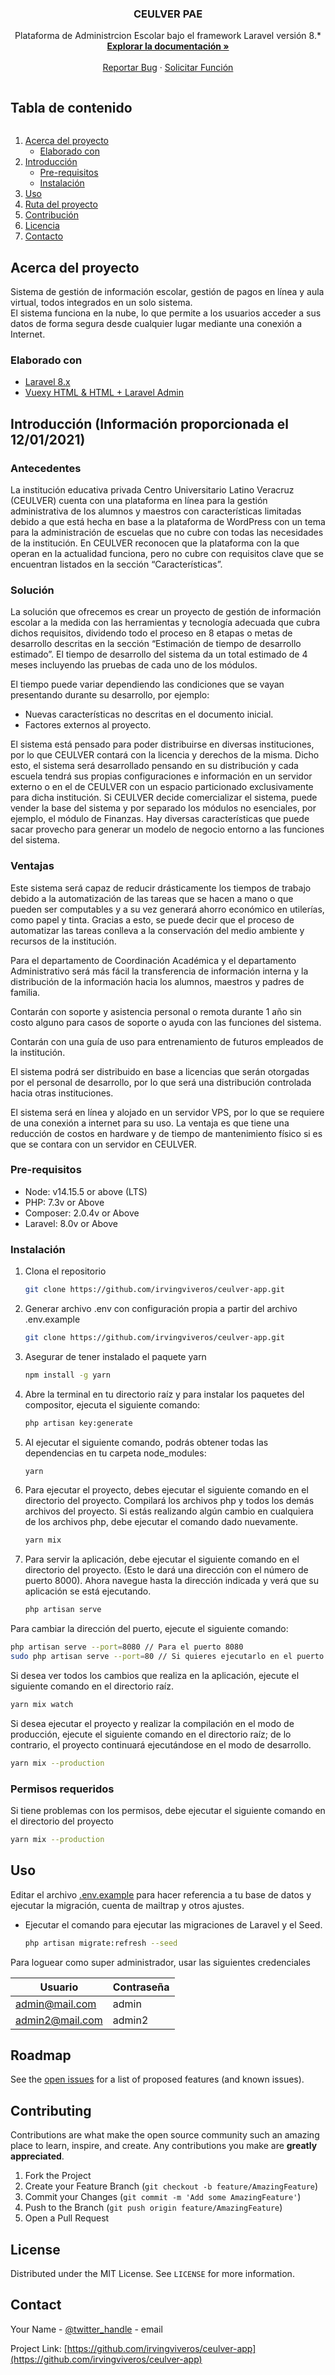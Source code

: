 <!-- PROJECT SHIELDS -->
<p align="center">
  <h3 align="center">CEULVER PAE</h3>

  <p align="center">
    Plataforma de Administrcion Escolar bajo el framework Laravel versión 8.*
    <br />
    <a href="https://github.com/irvingviveros/ceulver-app"><strong>Explorar la documentación »</strong></a>
    <br />
    <br />
    <a href="https://github.com/irvingviveros/ceulver-app/issues">Reportar Bug</a>
    ·
    <a href="https://github.com/irvingviveros/ceulver-app/issues">Solicitar Función</a>
  </p>


<!-- TABLE OF CONTENTS -->
  <summary><h2 style="display: inline-block">Tabla de contenido</h2></summary>
  <ol>
    <li>
      <a href="#about-the-project">Acerca del proyecto</a>
      <ul>
        <li><a href="#built-with">Elaborado con</a></li>
      </ul>
    </li>
    <li>
      <a href="#getting-started">Introducción</a>
      <ul>
        <li><a href="#prerequisites">Pre-requisitos</a></li>
        <li><a href="#installation">Instalación</a></li>
      </ul>
    </li>
    <li><a href="#usage">Uso</a></li>
    <li><a href="#roadmap">Ruta del proyecto</a></li>
    <li><a href="#contributing">Contribución</a></li>
    <li><a href="#license">Licencia</a></li>
    <li><a href="#contact">Contacto</a></li>
  </ol>



<!-- ABOUT THE PROJECT -->

## Acerca del proyecto


Sistema de gestión de información escolar, gestión de pagos en línea y aula virtual, todos integrados en un solo sistema.</br>
El sistema funciona en la nube, lo que permite a los usuarios acceder a sus datos de forma segura desde cualquier lugar mediante una conexión a Internet.


### Elaborado con

* <a href="https://laravel.com/docs/8.x/releases">Laravel 8.x</a>
* <a href="https://pixinvent.com/demo/vuexy-html-bootstrap-admin-template/documentation/documentation-laravel-folder-structure.html">Vuexy HTML & HTML + Laravel Admin</a>


<!-- GETTING STARTED -->
## Introducción (Información proporcionada el 12/01/2021)

<h3>Antecedentes</h3>
La institución educativa privada Centro Universitario Latino Veracruz (CEULVER) cuenta con una plataforma en línea para la gestión administrativa de los alumnos y maestros con características limitadas debido a que está hecha en base a la plataforma de WordPress con un tema para la administración de escuelas que no cubre con todas las necesidades de la institución.
En CEULVER reconocen que la plataforma con la que operan en la actualidad funciona, pero no cubre con requisitos clave que se encuentran listados en la sección “Características”.

<h3>Solución</h3>
La solución que ofrecemos es crear un proyecto de gestión de información escolar a la medida con las herramientas y tecnología adecuada que cubra dichos requisitos, dividendo todo el proceso en 8 etapas o metas de desarrollo descritas en la sección “Estimación de tiempo de desarrollo estimado”.
El tiempo de desarrollo del sistema da un total estimado de 4 meses incluyendo las pruebas de cada uno de los módulos.

El tiempo puede variar dependiendo las condiciones que se vayan presentando durante su desarrollo, por ejemplo:

* Nuevas características no descritas en el documento inicial.
* Factores externos al proyecto.</li>


El sistema está pensado para poder distribuirse en diversas instituciones, por lo que CEULVER contará con la licencia y derechos de la misma. Dicho esto, el sistema será desarrollado pensando en su distribución y cada escuela tendrá sus propias configuraciones e información en un servidor externo o en el de CEULVER con un espacio particionado exclusivamente para dicha institución.
Si CEULVER decide comercializar el sistema, puede vender la base del sistema y por separado los módulos no esenciales, por ejemplo, el módulo de Finanzas. Hay diversas características que puede sacar provecho para generar un modelo de negocio entorno a las funciones del sistema.

<h3>Ventajas</h3>
Este sistema será capaz de reducir drásticamente los tiempos de trabajo debido a la automatización de las tareas que se hacen a mano o que pueden ser computables y a su vez generará ahorro económico en utilerías, como papel y tinta.
Gracias a esto, se puede decir que el proceso de automatizar las tareas conlleva a la conservación del medio ambiente y recursos de la institución.

Para el departamento de Coordinación Académica y el departamento Administrativo será más fácil la transferencia de información interna y la distribución de la información hacia los alumnos, maestros y padres de familia.

Contarán con soporte y asistencia personal o remota durante 1 año sin costo alguno para casos de soporte o ayuda con las funciones del sistema.

Contarán con una guía de uso para entrenamiento de futuros empleados de la institución.

El sistema podrá ser distribuido en base a licencias que serán otorgadas por el personal de desarrollo, por lo que será una distribución controlada hacia otras instituciones.

El sistema será en línea y alojado en un servidor VPS, por lo que se requiere de una conexión a internet para su uso. La ventaja es que tiene una reducción de costos en hardware y de tiempo de mantenimiento físico si es que se contara con un servidor en CEULVER.


### Pre-requisitos

* Node: v14.15.5 or above (LTS)
* PHP: 7.3v or Above
* Composer: 2.0.4v or Above
* Laravel: 8.0v or Above

### Instalación

1. Clona el repositorio
   ```sh
   git clone https://github.com/irvingviveros/ceulver-app.git
   ```
2. Generar archivo .env con configuración propia a partir del archivo .env.example
   ```sh
   git clone https://github.com/irvingviveros/ceulver-app.git
   ```
3. Asegurar de tener instalado el paquete yarn
   ```sh
   npm install -g yarn
   ```
4. Abre la terminal en tu directorio raíz y para instalar los paquetes del compositor, ejecuta el siguiente comando:
   ```sh
   php artisan key:generate
   ```
5. Al ejecutar el siguiente comando, podrás obtener todas las dependencias en tu carpeta node_modules:
   ```sh
   yarn
   ```
6. Para ejecutar el proyecto, debes ejecutar el siguiente comando en el directorio del proyecto.
Compilará los archivos php y todos los demás archivos del proyecto. Si estás realizando algún cambio en cualquiera de los archivos php, debe ejecutar el comando dado nuevamente.
   ```sh
   yarn mix
   ```
7. Para servir la aplicación, debe ejecutar el siguiente comando en el directorio del proyecto. (Esto le dará una dirección con el número de puerto 8000).
Ahora navegue hasta la dirección indicada y verá que su aplicación se está ejecutando.
   ```sh
   php artisan serve
   ```
Para cambiar la dirección del puerto, ejecute el siguiente comando:
   ```sh
   php artisan serve --port=8080 // Para el puerto 8080
sudo php artisan serve --port=80 // Si quieres ejecutarlo en el puerto 80, probablemente necesitarás permisos sudo
   ```
Si desea ver todos los cambios que realiza en la aplicación, ejecute el siguiente comando en el directorio raíz.
   ```sh
   yarn mix watch
   ```
Si desea ejecutar el proyecto y realizar la compilación en el modo de producción, ejecute el siguiente comando en el directorio raíz; de lo contrario, el proyecto continuará ejecutándose en el modo de desarrollo.
   ```sh
   yarn mix --production
   ```
### Permisos requeridos
Si tiene problemas con los permisos, debe ejecutar el siguiente comando en el directorio del proyecto
   ```sh
   yarn mix --production
   ```

<!-- USAGE EXAMPLES -->
## Uso

Editar el archivo <a href="https://github.com/irvingviveros/ceulver-app/blob/dev/.env.example">.env.example</a> para hacer referencia a tu base de datos y ejecutar la migración, cuenta de mailtrap y otros ajustes. 

* Ejecutar el comando para ejecutar las migraciones de Laravel y el Seed. 
   ```sh
   php artisan migrate:refresh --seed
   ```

Para loguear como super administrador, usar las siguientes credenciales

Usuario       | Contraseña
------------- | -------------
admin@mail.com  | admin
admin2@mail.com  | admin2






<!-- ROADMAP -->
## Roadmap

See the [open issues](https://github.com/irvingviveros/ceulver-app/issues) for a list of proposed features (and known issues).



<!-- CONTRIBUTING -->
## Contributing

Contributions are what make the open source community such an amazing place to learn, inspire, and create. Any contributions you make are **greatly appreciated**.

1. Fork the Project
2. Create your Feature Branch (`git checkout -b feature/AmazingFeature`)
3. Commit your Changes (`git commit -m 'Add some AmazingFeature'`)
4. Push to the Branch (`git push origin feature/AmazingFeature`)
5. Open a Pull Request



<!-- LICENSE -->
## License

Distributed under the MIT License. See `LICENSE` for more information.



<!-- CONTACT -->
## Contact

Your Name - [@twitter_handle](https://twitter.com/twitter_handle) - email

Project Link: [https://github.com/irvingviveros/ceulver-app](https://github.com/irvingviveros/ceulver-app)







<!-- MARKDOWN LINKS & IMAGES -->
<!-- https://www.markdownguide.org/basic-syntax/#reference-style-links -->
[contributors-shield]: https://img.shields.io/github/contributors/irvingviveros/repo.svg?style=for-the-badge
[contributors-url]: https://github.com/irvingviveros/ceulver-app/graphs/contributors
[forks-shield]: https://img.shields.io/github/forks/irvingviveros/repo.svg?style=for-the-badge
[forks-url]: https://github.com/irvingviveros/ceulver-app/network/members
[stars-shield]: https://img.shields.io/github/stars/irvingviveros/repo.svg?style=for-the-badge
[stars-url]: https://github.com/irvingviveros/ceulver-app/stargazers
[issues-shield]: https://img.shields.io/github/issues/irvingviveros/repo.svg?style=for-the-badge
[issues-url]: https://github.com/irvingviveros/ceulver-app/issues
[license-shield]: https://img.shields.io/github/license/irvingviveros/repo.svg?style=for-the-badge
[license-url]: https://github.com/irvingviveros/ceulver-app/blob/master/LICENSE.txt
[linkedin-shield]: https://img.shields.io/badge/-LinkedIn-black.svg?style=for-the-badge&logo=linkedin&colorB=555
[linkedin-url]: https://linkedin.com/in/irvingviveros
